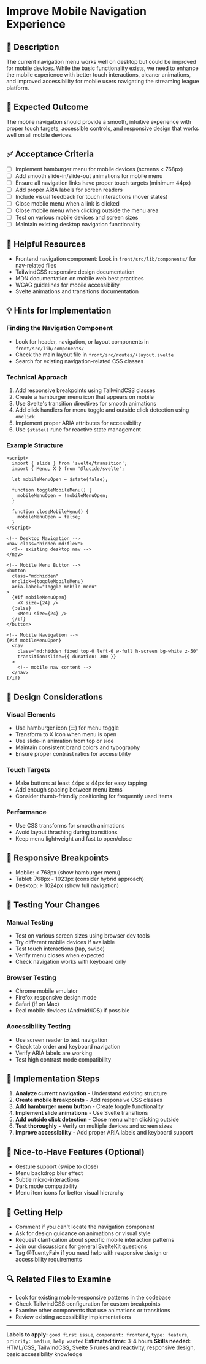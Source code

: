 # Improve Mobile Navigation Experience

## 📝 Description
The current navigation menu works well on desktop but could be improved for mobile devices. While the basic functionality exists, we need to enhance the mobile experience with better touch interactions, cleaner animations, and improved accessibility for mobile users navigating the streaming league platform.

## 🎯 Expected Outcome
The mobile navigation should provide a smooth, intuitive experience with proper touch targets, accessible controls, and responsive design that works well on all mobile devices.

## ✅ Acceptance Criteria
- [ ] Implement hamburger menu for mobile devices (screens < 768px)
- [ ] Add smooth slide-in/slide-out animations for mobile menu
- [ ] Ensure all navigation links have proper touch targets (minimum 44px)
- [ ] Add proper ARIA labels for screen readers
- [ ] Include visual feedback for touch interactions (hover states)
- [ ] Close mobile menu when a link is clicked
- [ ] Close mobile menu when clicking outside the menu area
- [ ] Test on various mobile devices and screen sizes
- [ ] Maintain existing desktop navigation functionality

## 🔗 Helpful Resources
- Frontend navigation component: Look in `front/src/lib/components/` for nav-related files
- TailwindCSS responsive design documentation
- MDN documentation on mobile web best practices
- WCAG guidelines for mobile accessibility
- Svelte animations and transitions documentation

## 💡 Hints for Implementation

### Finding the Navigation Component
- Look for header, navigation, or layout components in `front/src/lib/components/`
- Check the main layout file in `front/src/routes/+layout.svelte`
- Search for existing navigation-related CSS classes

### Technical Approach
1. Add responsive breakpoints using TailwindCSS classes
2. Create a hamburger menu icon that appears on mobile
3. Use Svelte's transition directives for smooth animations
4. Add click handlers for menu toggle and outside click detection using `onclick`
5. Implement proper ARIA attributes for accessibility
6. Use `$state()` rune for reactive state management

### Example Structure
```svelte
<script>
  import { slide } from 'svelte/transition';
  import { Menu, X } from '@lucide/svelte';

  let mobileMenuOpen = $state(false);

  function toggleMobileMenu() {
    mobileMenuOpen = !mobileMenuOpen;
  }

  function closeMobileMenu() {
    mobileMenuOpen = false;
  }
</script>

<!-- Desktop Navigation -->
<nav class="hidden md:flex">
  <!-- existing desktop nav -->
</nav>

<!-- Mobile Menu Button -->
<button
  class="md:hidden"
  onclick={toggleMobileMenu}
  aria-label="Toggle mobile menu"
>
  {#if mobileMenuOpen}
    <X size={24} />
  {:else}
    <Menu size={24} />
  {/if}
</button>

<!-- Mobile Navigation -->
{#if mobileMenuOpen}
  <nav
    class="md:hidden fixed top-0 left-0 w-full h-screen bg-white z-50"
    transition:slide={{ duration: 300 }}
  >
    <!-- mobile nav content -->
  </nav>
{/if}
```

## 🎨 Design Considerations

### Visual Elements
- Use hamburger icon (☰) for menu toggle
- Transform to X icon when menu is open
- Use slide-in animation from top or side
- Maintain consistent brand colors and typography
- Ensure proper contrast ratios for accessibility

### Touch Targets
- Make buttons at least 44px × 44px for easy tapping
- Add enough spacing between menu items
- Consider thumb-friendly positioning for frequently used items

### Performance
- Use CSS transforms for smooth animations
- Avoid layout thrashing during transitions
- Keep menu lightweight and fast to open/close

## 📱 Responsive Breakpoints
- Mobile: < 768px (show hamburger menu)
- Tablet: 768px - 1023px (consider hybrid approach)
- Desktop: ≥ 1024px (show full navigation)

## 🧪 Testing Your Changes

### Manual Testing
- Test on various screen sizes using browser dev tools
- Try different mobile devices if available
- Test touch interactions (tap, swipe)
- Verify menu closes when expected
- Check navigation works with keyboard only

### Browser Testing
- Chrome mobile emulator
- Firefox responsive design mode
- Safari (if on Mac)
- Real mobile devices (Android/iOS) if possible

### Accessibility Testing
- Use screen reader to test navigation
- Check tab order and keyboard navigation
- Verify ARIA labels are working
- Test high contrast mode compatibility

## 🚀 Implementation Steps
1. **Analyze current navigation** - Understand existing structure
2. **Create mobile breakpoints** - Add responsive CSS classes
3. **Add hamburger menu button** - Create toggle functionality
4. **Implement slide animations** - Use Svelte transitions
5. **Add outside click detection** - Close menu when clicking outside
6. **Test thoroughly** - Verify on multiple devices and screen sizes
7. **Improve accessibility** - Add proper ARIA labels and keyboard support

## 🌟 Nice-to-Have Features (Optional)
- Gesture support (swipe to close)
- Menu backdrop blur effect
- Subtle micro-interactions
- Dark mode compatibility
- Menu item icons for better visual hierarchy

## 🤝 Getting Help
- Comment if you can't locate the navigation component
- Ask for design guidance on animations or visual style
- Request clarification about specific mobile interaction patterns
- Join our [discussions](https://github.com/TuentyFaiv/liga-muertos/issues) for general SvelteKit questions
- Tag @TuentyFaiv if you need help with responsive design or accessibility requirements

## 🔍 Related Files to Examine
- Look for existing mobile-responsive patterns in the codebase
- Check TailwindCSS configuration for custom breakpoints
- Examine other components that use animations or transitions
- Review existing accessibility implementations

---

**Labels to apply:** `good first issue`, `component: frontend`, `type: feature`, `priority: medium`, `help wanted`
**Estimated time:** 3-4 hours
**Skills needed:** HTML/CSS, TailwindCSS, Svelte 5 runes and reactivity, responsive design, basic accessibility knowledge
